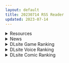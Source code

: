 ```yaml
---
layout: default
title: 20230714 RSS Reader
updated: 2023-07-14
---
```


<details class='content-parent'>
<summary>
Resources
</summary>
<details class='content-child'>
<summary>
<span class='rss-title'> 2023年06月合集 </span> <a class='rss-link' href='https://www.hacg.sbs/wp/96798.html' target='_blank'>&nbsp;</a>
<div class='rss-published'> 🕛 20230713 15:58:21</div>
</summary>
6月合集来了，天气燥热，容易上火，大家要注意泄火（笑） 这个月总体来说一般，没有 &#8230; <a href="https://www.hacg.sbs/wp/96798.html">继续阅读 <span class="meta-nav">&#8594;</span></a>
</details>
<details class='content-child'>
<summary>
<span class='rss-title'> [合集][MMD] 作品×12 [截止2023.07.4] (by kisaki) </span> <a class='rss-link' href='https://gmgard.com/gm123010' target='_blank'>&nbsp;</a>
<div class='rss-published'> 🕛 20230713 14:27:59</div>
</summary>
<img src="https://static.gmgard.us/Images/upload/2345132227589248.jpg" /><br /><p>kisaki大佬的合集，这位的作品都挺实用的。昨天发的纳西妲是最新作品，看大家反响都不错，就把合集给整理好，然后搬过来了。MMD的NTR元素和阿黑颜表情都很带感，非常能挑起性趣。希望大家喜欢。</p>
</details>
<details class='content-child'>
<summary>
<span class='rss-title'> [无修正][未知字幕组][Discovery] 魔性の貌 </span> <a class='rss-link' href='https://gmgard.com/gm123007' target='_blank'>&nbsp;</a>
<div class='rss-published'> 🕛 20230713 12:03:22</div>
</summary>
<img src="https://iili.io/Hsyw9ee.gif" /><br /><p>有一天，叶山圭一从学校回家后，神秘的女性在圭一的房间里陷入了自慰行为。</p>
</details>
<details class='content-child'>
<summary>
<span class='rss-title'> [日系/合集][蒼山哲]淫売義母の結婚理由等20本[熟母/肉感][3G] </span> <a class='rss-link' href='https://gmgard.com/gm123006' target='_blank'>&nbsp;</a>
<div class='rss-published'> 🕛 20230713 11:38:55</div>
</summary>
<img src="https://static.gmgard.us/Images/upload/16625131911241428.jpg" /><br /><p>目录</p>
</details>
<details class='content-child'>
<summary>
<span class='rss-title'> [无修正][sure精修重嵌][ぷぅのぷぅぷぅぷぅ (ぷぅ崎ぷぅ奈)] 人付き合いが苦手な未亡人の雪女さんと呪いの指輪1 [DL版] </span> <a class='rss-link' href='https://gmgard.com/gm123005' target='_blank'>&nbsp;</a>
<div class='rss-published'> 🕛 20230713 11:38:43</div>
</summary>
<img src="https://static.gmgard.us/Images/upload/91150131626359322.jpg" /><br /><p>【无修正】[ぷぅのぷぅぷぅぷぅ] 人付き合いが苦手な未亡人の雪女さんと呪いの指輪1 【sure精修重嵌】

【漫画名字】：[ぷぅのぷぅぷぅぷぅ] 人付き合いが苦手な未亡人の雪女さんと呪いの指輪1
【漫画语言】：简体中文
【漫画色彩】：全彩
【文件大小】：720MB
【漫画页数】：71P + 68P
【图片格式】：PNG / JPG

大家好，这里是修图嵌字君sure。上次做了雪女</p>
</details>
<details class='content-child'>
<summary>
<span class='rss-title'> [softhouse-seal] The World of Rapest 汉化硬盘版[心愿屋汉化组][259.71M][BD][叒补档] </span> <a class='rss-link' href='https://www.east-plus.net/read.php?tid=1882686' target='_blank'>&nbsp;</a>
<div class='rss-published'> 🕛 20230713 06:04:50</div>
</summary>
原帖：
[url=http://www.spring-plus.net/read.php?tid-1685663-keyword-world%257Cof%257Crapest.html]http://www.spring-plus.net/read.php?tid-1685663-keyword-world%7Cof%7Crapest.html[/url]

原来的短链炸了，有人私信求补就重发一个。
模板偷懒了，和上一个帮我改完的一 ..
</details>

</details>
<details class='content-parent'>
<summary>
News
</summary>
<details class='content-child'>
<summary>
<span class='rss-title'> Lose 復活？ 家用主機遊戲《鐵路浪漫譚 Origin》製作確定 </span> <a class='rss-link' href='https://home.gamer.com.tw/creationDetail.php?sn=5754739' target='_blank'>&nbsp;</a>
<div class='rss-published'> 🕛 20230713 14:43:13</div>
</summary>
<div align="center"><img border="0" class="gallery-image" src="https://i.imgur.com/k8Nrj3z.jpg" width="550" /></div><div><br /></div><div>以《愛上火車（まいてつ）》為原作改編的電視動畫《鐵路浪漫譚（レヱル・ロマネスク）》，於今日(7/13)宣布第二季動畫將於10月開播，並且釋出了前導視覺圖。</div><div><br /></div><div><img border="0" class="gallery-image" src="https://i.imgur.com/2zEp44D.jpg" width="650" /></div><div><br /></div><div>此外官方也宣布將製作家用主機遊戲新作《鐵路浪漫譚 Origin（レヱル・ロマネスク オリジン）》，本作是以《愛上火車》的故事為舞台，融合《鐵路浪漫譚》的世界觀和劇情，重新構築的新遊戲。</div><div><br /></div><div align="center"><img border="0" class="gallery-image" src="https://i.imgur.com/LkjtF2G.jpg" width="550" /></div><div><br /></div><div>值得注意的是製作《愛上火車》的遊戲公司 Lose 在2022年10月7日已經宣布解散，官方網站也關閉。新作很有可能會以新名義發售，並且是全年齡向作品。</div><div><br /></div>
</details>

</details>
<details class='content-parent'>
<summary>
DLsite Game Ranking
</summary>
<details class='content-child'>
<summary>
<span class='rss-title'> 護身術道場 秘密のNTRレッスン [WAKUWAKU] </span> <a class='rss-link' href='https://www.dlsite.com/maniax/work/=/product_id/RJ01053661.html' target='_blank'>&nbsp;</a>
<div class='rss-published'> 🕛 20230714 13:10:48</div>
</summary>
<img src ="http://img.dlsite.jp/modpub/images2/work/doujin/RJ01054000/RJ01053661_img_main.jpg"/><br/>これはシミュレーション系のエロゲーで、ユーモアな要素が盛り込まれています。
</details>
<details class='content-child'>
<summary>
<span class='rss-title'> 治癒使と呪われたダンジョン [B-flat] </span> <a class='rss-link' href='https://www.dlsite.com/maniax/work/=/product_id/RJ01041935.html' target='_blank'>&nbsp;</a>
<div class='rss-published'> 🕛 20230714 13:10:48</div>
</summary>
<img src ="http://img.dlsite.jp/modpub/images2/work/doujin/RJ01042000/RJ01041935_img_main.jpg"/><br/>神聖なる治癒使として、呪われたダンジョンを浄化するように命じられたヒロイン。 そこでは様々な魔物、エッチなトラップが待ち構えている。 積極的に接触してくるNPCにも注意が必要かも...?
</details>
<details class='content-child'>
<summary>
<span class='rss-title'> セイントギアフォース [メタモルフォーゼ] </span> <a class='rss-link' href='https://www.dlsite.com/maniax/work/=/product_id/RJ01002988.html' target='_blank'>&nbsp;</a>
<div class='rss-published'> 🕛 20230714 13:10:48</div>
</summary>
<img src ="http://img.dlsite.jp/modpub/images2/work/doujin/RJ01003000/RJ01002988_img_main.jpg"/><br/>闘中にセクハラされて犯される!戦闘エロ特化RPG!!
</details>
<details class='content-child'>
<summary>
<span class='rss-title'> カリンズ・プリズン ジムトレーナーDLC [Remtairy (レムテイリー)] </span> <a class='rss-link' href='https://www.dlsite.com/maniax/work/=/product_id/RJ01063435.html' target='_blank'>&nbsp;</a>
<div class='rss-published'> 🕛 20230714 13:10:48</div>
</summary>
<img src ="http://img.dlsite.jp/modpub/images2/work/doujin/RJ01064000/RJ01063435_img_main.jpg"/><br/>カリンがジムのトレーナーとして囚人たちをもてあそぶミニゲーム。ボーナス特典としてバトルスキルに新規ボイスを同梱!
</details>
<details class='content-child'>
<summary>
<span class='rss-title'> 穢神楽～Aikagura～ [アンホリクリエイション] </span> <a class='rss-link' href='https://www.dlsite.com/maniax/work/=/product_id/RJ01064183.html' target='_blank'>&nbsp;</a>
<div class='rss-published'> 🕛 20230714 13:10:48</div>
</summary>
<img src ="http://img.dlsite.jp/modpub/images2/work/doujin/RJ01065000/RJ01064183_img_main.jpg"/><br/>巫女風の退魔師があやかしの巣窟に挑む!負けたら凌辱!本格的横スクロール和風剣戟アクションゲーム!
</details>

</details>
<details class='content-parent'>
<summary>
DLsite Voice Ranking
</summary>
<details class='content-child'>
<summary>
<span class='rss-title'> いつも余裕たっぷりの井上先輩は、実はアナルがクソ弱い [DLsite × AliosArvin] </span> <a class='rss-link' href='https://www.dlsite.com/maniax/work/=/product_id/RJ01053787.html' target='_blank'>&nbsp;</a>
<div class='rss-published'> 🕛 20230714 13:10:51</div>
</summary>
<img src ="http://img.dlsite.jp/modpub/images2/work/doujin/RJ01054000/RJ01053787_img_main.jpg"/><br/>ところどころSっぽいアリス先輩ですが、 とある間違いから、あなたの前で、あなた以外誰にも見せたことのない『弱点』を晒してしまい――!?
</details>
<details class='content-child'>
<summary>
<span class='rss-title'> 【好きだぞ♪】ズボラな褐色エルフ♀とイチャらぶ交尾しまくる日常。 [桃色みんと] </span> <a class='rss-link' href='https://www.dlsite.com/maniax/work/=/product_id/RJ01065724.html' target='_blank'>&nbsp;</a>
<div class='rss-published'> 🕛 20230714 13:10:51</div>
</summary>
<img src ="http://img.dlsite.jp/modpub/images2/work/doujin/RJ01066000/RJ01065724_img_main.jpg"/><br/>【ちょっと俺を好き過ぎる褐色エルフとの同棲性活】ある日の残業帰り、褐色エルフがそこに文字通り”落ちて”いた。「いいよ…?俺とまんこしたいんだろ?」暗く冷たい部屋に宿る温もり。下品でズボラな褐色エルフ♀との同居生活が、いま始まる…。
</details>
<details class='content-child'>
<summary>
<span class='rss-title'> 亲爱小○症候群 ~我的魅魔姐姐会在被褥里为我做任何事~ [青春×フェティシズム] </span> <a class='rss-link' href='https://www.dlsite.com/maniax/work/=/product_id/RJ01068246.html' target='_blank'>&nbsp;</a>
<div class='rss-published'> 🕛 20230714 13:10:51</div>
</summary>
<img src ="http://img.dlsite.jp/modpub/images2/work/doujin/RJ01069000/RJ01068246_img_main.jpg"/><br/>「姐姐今天早上也来照顾你了......」 最喜欢的青梅竹马变成了姐姐,并且其实是魅魔! ? 让平常很成熟,到了你身边就会控制不住发情的姐姐来好好~的照顾你吧♪
</details>
<details class='content-child'>
<summary>
<span class='rss-title'> LV99→LV0 王女様に全てを奪われた勇者 [Cream Pan] </span> <a class='rss-link' href='https://www.dlsite.com/maniax/work/=/product_id/RJ01034675.html' target='_blank'>&nbsp;</a>
<div class='rss-published'> 🕛 20230714 13:10:51</div>
</summary>
<img src ="http://img.dlsite.jp/modpub/images2/work/doujin/RJ01035000/RJ01034675_img_main.jpg"/><br/>待っているのが破滅だと知りながら、なすすべもなく、 レベル、尊厳、誇り、すべてを失っていく… とても理不尽な黒い物語。悪い女性にいじめられたり、弄ばれたりするのが好きな方にオススメです。
</details>
<details class='content-child'>
<summary>
<span class='rss-title'> 汪醬日記-關於我的狗狗居然變成人 [Mirolive] </span> <a class='rss-link' href='https://www.dlsite.com/maniax/work/=/product_id/RJ01073703.html' target='_blank'>&nbsp;</a>
<div class='rss-published'> 🕛 20230714 13:10:51</div>
</summary>
<img src ="http://img.dlsite.jp/modpub/images2/work/doujin/RJ01074000/RJ01073703_img_main.jpg"/><br/>一直陪伴在身邊的狗狗 某天回家 居然變成人形 這該如何是好
</details>

</details>
<details class='content-parent'>
<summary>
DLsite Comic Ranking
</summary>
<details class='content-child'>
<summary>
<span class='rss-title'> 封魂の退魔巫女～母娘が悪霊に染まり乗っ取られるまで～ [憑依ラヴァー] </span> <a class='rss-link' href='https://www.dlsite.com/maniax/work/=/product_id/RJ405524.html' target='_blank'>&nbsp;</a>
<div class='rss-published'> 🕛 20230714 13:10:54</div>
</summary>
<img src ="http://img.dlsite.jp/modpub/images2/work/doujin/RJ406000/RJ405524_img_main.jpg"/><br/>強大な悪霊を封印した退魔巫女。しかし悪意は時を越え、思わぬ形で再び牙を剥く。そして復讐の果てに──母娘は全てを乗っ取られ堕ちる。
</details>
<details class='content-child'>
<summary>
<span class='rss-title'> 寄生されてHなエイリアンにされちゃう娘の話 Alien's Egg 「Abandoned Ship」 [Heno2] </span> <a class='rss-link' href='https://www.dlsite.com/maniax/work/=/product_id/RJ01053011.html' target='_blank'>&nbsp;</a>
<div class='rss-published'> 🕛 20230714 13:10:54</div>
</summary>
<img src ="http://img.dlsite.jp/modpub/images2/work/doujin/RJ01054000/RJ01053011_img_main.jpg"/><br/>寄生されてHなエイリアンにされちゃう娘たちの話。寄生・異形化・悪堕ちアリの成人向け漫画です。
</details>
<details class='content-child'>
<summary>
<span class='rss-title'> 平凡JKとふしぎなおクスリ [Yumemi Dream Land] </span> <a class='rss-link' href='https://www.dlsite.com/maniax/work/=/product_id/RJ01072394.html' target='_blank'>&nbsp;</a>
<div class='rss-published'> 🕛 20230714 13:10:54</div>
</summary>
<img src ="http://img.dlsite.jp/modpub/images2/work/doujin/RJ01073000/RJ01072394_img_main.jpg"/><br/>クラスの人気者に誘われて、カラオケに行った平凡なJKミキ。気が付けば、2つの穴の処女が奪われていて……。
</details>
<details class='content-child'>
<summary>
<span class='rss-title'> 女装少年ヒーローのキミが女体化してモブ♀戦闘員に堕ちる漫画-邪淫TS洗脳トランス・モブ・セントーイン!- [やせうまロール] </span> <a class='rss-link' href='https://www.dlsite.com/maniax/work/=/product_id/RJ01038460.html' target='_blank'>&nbsp;</a>
<div class='rss-published'> 🕛 20230714 13:10:54</div>
</summary>
<img src ="http://img.dlsite.jp/modpub/images2/work/doujin/RJ01039000/RJ01038460_img_main.jpg"/><br/>TSし、肉欲に狂い、ラバースーツの女戦闘員に堕ちる!代替の効く惨めなモブ戦闘員に堕ちていく様をネットリ33Pで描きました。悪堕ちしたいMのアナタも、悪堕ちを楽しみたいSのアナタもどうぞ!全編ぴっちりスーツ!
</details>
<details class='content-child'>
<summary>
<span class='rss-title'> 干潮の磯の触手さんたちにくすぐられながらお×にーする話 [がりょ～] </span> <a class='rss-link' href='https://www.dlsite.com/maniax/work/=/product_id/RJ01058900.html' target='_blank'>&nbsp;</a>
<div class='rss-published'> 🕛 20230714 13:10:54</div>
</summary>
<img src ="http://img.dlsite.jp/modpub/images2/work/doujin/RJ01059000/RJ01058900_img_main.jpg"/><br/>足裏メインのくすぐりフェチ向け作品
</details>

</details>
